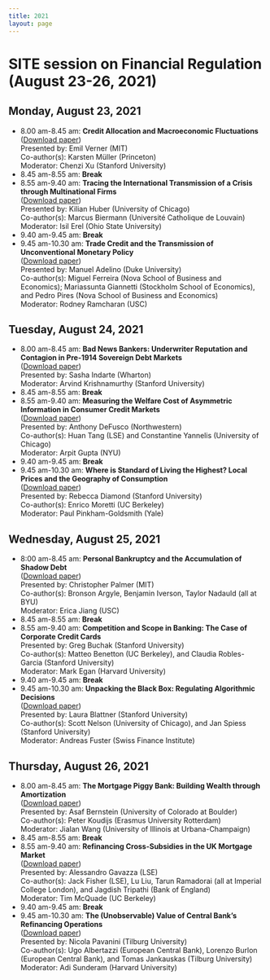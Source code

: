 ```yaml
---
title: 2021
layout: page
---
```


# SITE session on Financial Regulation (August 23-26, 2021)

## Monday, August 23, 2021
*	8.00 am-8.45 am: **Credit Allocation and Macroeconomic Fluctuations**\
([Download paper](https://drive.google.com/file/d/1T0gFpFEuvmAJx-hB77LT17k-dRaNXndd/view?usp=sharing))\
Presented by: Emil Verner (MIT)\
Co-author(s): Karsten Müller (Princeton)\
Moderator: Chenzi Xu (Stanford University)
* 8.45 am-8.55 am: **Break**
*	8.55 am-9.40 am: **Tracing the International Transmission of a Crisis through Multinational Firms**\
([Download paper](https://drive.google.com/file/d/1Pj5KG0Jbotv-I3g_w1oCtB7hLcFYC6MQ/view?usp=sharing))\
Presented by: Kilian Huber (University of Chicago)\
Co-author(s): Marcus Biermann (Université Catholique de Louvain)\
Moderator: Isil Erel (Ohio State University)
* 9.40 am-9.45 am: **Break**
*	9.45 am-10.30 am: **Trade Credit and the Transmission of Unconventional Monetary Policy**\
([Download paper](https://drive.google.com/file/d/1nNaxuLMfVWizYtv-acYxl59dMIrUxbbe/view?usp=sharing))\
Presented by: Manuel Adelino (Duke University)\
Co-author(s): Miguel Ferreira (Nova School of Business and Economics); Mariassunta Giannetti (Stockholm School of Economics), and Pedro Pires (Nova School of Business and Economics)\
Moderator: Rodney Ramcharan (USC)

## Tuesday, August 24, 2021
*	8.00 am-8.45 am: **Bad News Bankers: Underwriter Reputation and Contagion in Pre-1914 Sovereign Debt Markets**\
([Download paper](https://drive.google.com/file/d/1wNnSbvSyKkUOzTHe9HGlH1FFT4ygvK0r/view?usp=sharing))\
Presented by: Sasha Indarte (Wharton)\
Moderator: Arvind Krishnamurthy (Stanford University)
* 8.45 am-8.55 am: **Break**
*	8.55 am-9.40 am: **Measuring the Welfare Cost of Asymmetric Information in Consumer Credit Markets**\
([Download paper](https://drive.google.com/file/d/15kT9opIOzFv9qpuybwtLeHLSinTVRudp/view?usp=sharing))\
Presented by: Anthony DeFusco (Northwestern)\
Co-author(s): Huan Tang (LSE) and Constantine Yannelis (University of Chicago)\
Moderator: Arpit Gupta (NYU)
* 9.40 am-9.45 am: **Break**
*	9.45 am-10.30 am: **Where is Standard of Living the Highest? Local Prices and the Geography of Consumption**\
([Download paper](https://drive.google.com/file/d/14OxZwa-IIp3p7JHC0up5hO-EosaCZT6i/view?usp=sharing))\
Presented by: Rebecca Diamond (Stanford University)\
Co-author(s): Enrico Moretti (UC Berkeley)\
Moderator: Paul Pinkham-Goldsmith  (Yale)

## Wednesday, August 25, 2021
*	8:00 am-8.45 am: **Personal Bankruptcy and the Accumulation of Shadow Debt**\
([Download paper](http://web.mit.edu/cjpalmer/www/AINP-Shadow-Debt.pdf))\
Presented by: Christopher Palmer (MIT)\
Co-author(s): Bronson Argyle, Benjamin Iverson, Taylor Nadauld (all at BYU)\
Moderator: Erica Jiang (USC)
* 8.45 am-8.55 am: **Break**
*	8.55 am-9.40 am: **Competition and Scope in Banking: The Case of Corporate Credit Cards**\
Presented by: Greg Buchak (Stanford University)\
Co-author(s): Matteo Benetton (UC Berkeley), and Claudia Robles-Garcia (Stanford University)\
Moderator: Mark Egan (Harvard University)
* 9.40 am-9.45 am: **Break**
*	9.45 am-10.30 am: **Unpacking the Black Box: Regulating Algorithmic Decisions**\
([Download paper](https://www.dropbox.com/s/yoszw308wlo2v1u/BlackBox_Blattner_Nelson_Spiess_August21.pdf?dl=0))\
Presented by: Laura Blattner (Stanford University)\
Co-author(s): Scott Nelson (University of Chicago), and Jan Spiess (Stanford University)\
Moderator: Andreas Fuster (Swiss Finance Institute)

## Thursday, August 26, 2021
*	8.00 am-8.45 am: **The Mortgage Piggy Bank: Building Wealth through Amortization**\
([Download paper](https://drive.google.com/file/d/1DKjqNLfmcKREgF2KMj2CdwB3zdxXZEbI/view?usp=sharing))\
Presented by: Asaf Bernstein (University of Colorado at Boulder)\
Co-author(s): Peter Koudijs (Erasmus University Rotterdam)\
Moderator: Jialan Wang (University of Illinois at Urbana-Champaign)
* 8.45 am-8.55 am: **Break**
*	8.55 am-9.40 am: **Refinancing Cross-Subsidies in the UK Mortgage Market**\
([Download paper](https://www.tarunramadorai.com/TarunPapers/Cross_Subsidies.pdf))\
Presented by: Alessandro Gavazza (LSE)\
Co-author(s): Jack Fisher (LSE), Lu Liu, Tarun Ramadorai (all at Imperial College London), and Jagdish Tripathi (Bank of England)\
Moderator: Tim McQuade (UC Berkeley)
* 9.40 am-9.45 am: **Break**
*	9.45 am-10.30 am: **The (Unobservable) Value of Central Bank’s Refinancing Operations**\
([Download paper](https://drive.google.com/file/d/1-tqLS1pzWCgS4NrUC6gWvp3bjYyM71Ko/view?usp=sharing))\
Presented by: Nicola Pavanini (Tilburg University)\
Co-author(s): Ugo Albertazzi (European Central Bank), Lorenzo Burlon (European Central Bank), and Tomas Jankauskas (Tilburg University)\
Moderator: Adi Sunderam (Harvard University)
